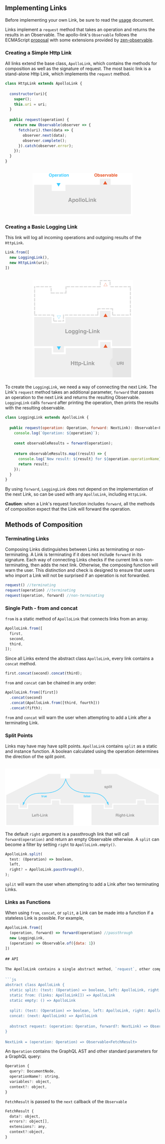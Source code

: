 ## Implementing Links

Before implementing your own Link, be sure to read the [usage](usage.md) document.

Links implement a `request` method that takes an operation and returns the results in an Observable.
The apollo-link's `Observable` follows the ECMAScript [proposal](https://github.com/tc39/proposal-observable#api) with some extensions provided by [zen-observable](https://github.com/zenparsing/zen-observable#api).

### Creating a Simple Http Link

All links extend the base class, `ApolloLink`, which contains the methods for composition as well as the signature of request.
The most basic link is a stand-alone Http Link, which implements the `request` method.

```js
class HttpLink extends ApolloLink {

  constructor(uri){
    super();
    this.uri = uri;
  }

  public request(operation) {
    return new Observable(observer => {
      fetch(uri).then(data => {
        observer.next(data);
        observer.complete();
      }).catch(observer.error);
    });
  }
}
```

<p align="center">
  <br>
  <img src="images/apollo-link.png" alt="Apollo Link"/>
</p>

### Creating a Basic Logging Link

This link will log all incoming operations and outgoing results of the `HttpLink`.

```js
Link.from([
  new LoggingLink(),
  new HttpLink(uri);
])
```

<p align="center">
  <br>
  <img src="images/logging-stack.png" alt="Polling Link"/>
</p>

To create the `LoggingLink`, we need a way of connecting the next Link.
The Link's `request` method takes an additional parameter, `forward` that passes an operation to the next Link and returns the resulting Observable.
`LoggingLink` calls `forward` after printing the operation, then prints the results with the resulting observable.

```js
class LoggingLink extends ApolloLink {

  public request(operation: Operation, forward: NextLink): Observable<FetchResult> {
    console.log(`Operation: ${operation}`);

    const observableResults = forward(operation);

    return observableResults.map((result) => {
      console.log(`New result: ${result} for ${operation.operationName}`);
      return result;
    });
  }
}
```

By using `forward`, `LoggingLink` does not depend on the implementation of the next Link, so can be used with any `ApolloLink`, including `HttpLink`.

**Caution**: when a Link's request function includes `forward`, all the methods of composition expect that the Link will forward the operation.

## Methods of Composition

### Terminating Links

Composing Links distinguishes between Links as terminating or non-terminating.
A Link is terminating if it does not include `forward` in its signature.
Each way of connecting Links checks if the current link is non-terminating, then adds the next link.
Otherwise, the composing function will warn the user.
This distinction and check is designed to ensure that users who import a Link will not be surprised if an operation is not forwarded.

```js
request() //terminating
request(operation) //terminating
request(operation, forward) //non-terminating
```

### Single Path - from and concat

`from` is a static method of `ApolloLink` that connects links from an array.

```js
ApolloLink.from([
  first,
  second,
  third,
]);
```

Since all Links extend the abstract class `ApolloLink`, every link contains a `concat` method.

```js
first.concat(second).concat(third);
```

`from` and `concat` can be chained in any order:

```js
ApolloLink.from([first])
  .concat(second)
  .concat(ApolloLink.from([third, fourth]))
  .concat(fifth);
```

`from` and `concat` will warn the user when attempting to add a Link after a terminating Link.

### Split Points

Links may have may have split points.
`ApolloLink` contains `split` as a static and instance function.
A boolean calculated using the operation determines the direction of the split point.

<p align="center">
  <br>
  <img src="images/split-link.png" alt="Split Link"/>
</p>

The default `right` argument is a passthrough link that will call `forward(operation)` and return an empty Observable otherwise.
A `split` can become a filter by setting `right` to `ApolloLink.empty()`.

```js
ApolloLink.split(
  test: (Operation) => boolean,
  left,
  right? = ApolloLink.passthrough(),
);
```

`split` will warn the user when attempting to add a Link after two terminating Links.

### Links as Functions

When using `from`, `concat`, or `split`, a Link can be made into a function if a stateless Link is possible.
For example,

```js
ApolloLink.from([
  (operation, forward) => forward(operation) //passthrough
  new LoggingLink,
  (operation) => Observable.of({data: 1})
])

## API

The ApolloLink contains a single abstract method, `request`, other composing functions.

```js
abstract class ApolloLink {
  static split: (test: (Operation) => boolean, left: ApolloLink, right: ApolloLink) => ApolloLink
  static from: (links: ApolloLink[]) => ApolloLink
  static empty: () => ApolloLink

  split: (test: (Operation) => boolean, left: ApolloLink, right: ApolloLink) => ApolloLink
  concat: (next: ApolloLink) => ApolloLink

  abstract request: (operation: Operation, forward?: NextLink) => Observable<FetchResult>
}

NextLink = (operation: Operation) => Observable<FetchResult>
```

An `Operation` contains the GraphQL AST and other standard parameters for a GraphQL query:

```js
Operation {
  query?: DocumentNode,
  operationName?: string,
  variables?: object,
  context?: object,
}
```

`FetchResult` is passed to the `next` callback of the `Observable`

```js
FetchResult {
  data?: object,
  errors?: object[],
  extensions?: any,
  context?:object,
}
```

